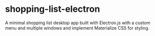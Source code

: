 # shopping-list-electron
A minimal shopping list desktop app built with Electron.js with a custom menu and multiple windows and implement Materialize CSS for styling.
